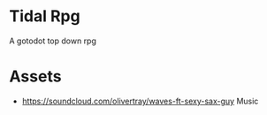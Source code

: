 # Tidal Rpg
 A gotodot top down rpg 

# Assets
- https://soundcloud.com/olivertray/waves-ft-sexy-sax-guy Music